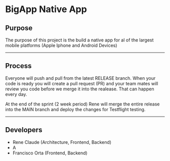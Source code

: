 # BigApp Native App

## Purpose
The purpose of this project is the build a native app for al of the largest mobile platforms (Apple Iphone and Android Devices)

---
## Process
Everyone will push and pull from the latest RELEASE branch. When your code is ready you will create a pull request (PR) and your team mates will review you code before we merge it into the realease. That can happen every day. 

At the end of the sprint (2 week period) Rene will merge the entire release into the MAIN branch and deploy the changes for Testflight testing. 

---

## Developers
- Rene Claude (Architecture, Frontend, Backend)
- A
- Francisco Orta (Frontend, Backend)